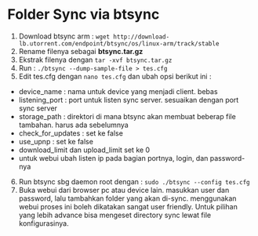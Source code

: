 # Folder Sync via btsync
1. Download btsync arm : `wget http://download-lb.utorrent.com/endpoint/btsync/os/linux-arm/track/stable`
2. Rename filenya sebagai **btsync.tar.gz**
3. Ekstrak filenya dengan `tar -xvf btsync.tar.gz`
4. Run : `./btsync --dump-sample-file > tes.cfg`
5. Edit tes.cfg dengan `nano tes.cfg` dan ubah opsi berikut ini :
 - device_name	: nama untuk device yang menjadi client. bebas
 - listening_port	: port untuk listen sync server. sesuaikan dengan port sync server
 - storage_path	: direktori di mana btsync akan membuat beberap file tambahan. harus ada sebelumnya
 - check_for_updates	: set ke false
 - use_upnp	: set ke false
 - download_limit dan upload_limit set ke 0
 - untuk webui ubah listen ip pada bagian portnya, login, dan password-nya
6. Run btsync sbg daemon root dengan : `sudo ./btsync --config tes.cfg`
7. Buka webui dari browser pc atau device lain. masukkan user dan password, lalu tambahkan folder yang akan di-sync. menggunakan webui proses ini boleh dikatakan sangat user friendly. Untuk pilihan yang lebih advance bisa mengeset directory sync lewat file konfigurasinya.
